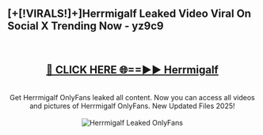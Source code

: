 <h2>[+[!VIRALS!]+]Herrmigalf Leaked Video Viral On Social X Trending Now - yz9c9</h2>
<br>
<div align="center">
<h2><a href="https://libra.edu.pl?Herrmigalf" rel="nofollow">🔴 CLICK HERE 🌐==►► Herrmigalf</a></h2>
<br>
Get Herrmigalf OnlyFans leaked all content. Now you can access all videos and pictures of Herrmigalf OnlyFans. New Updated Files 2025!
<br>
<br>
<a href="https://libra.edu.pl?Herrmigalf" rel="nofollow" data-target="animated-image.originalLink"><img src="https://i.ibb.co.com/WyWwxjT/player-gif2.gif" alt="Herrmigalf Leaked OnlyFans" style="max-width: 100%; display: inline-block;" data-target="animated-image.originalImage"></a>
</div>
<br>
